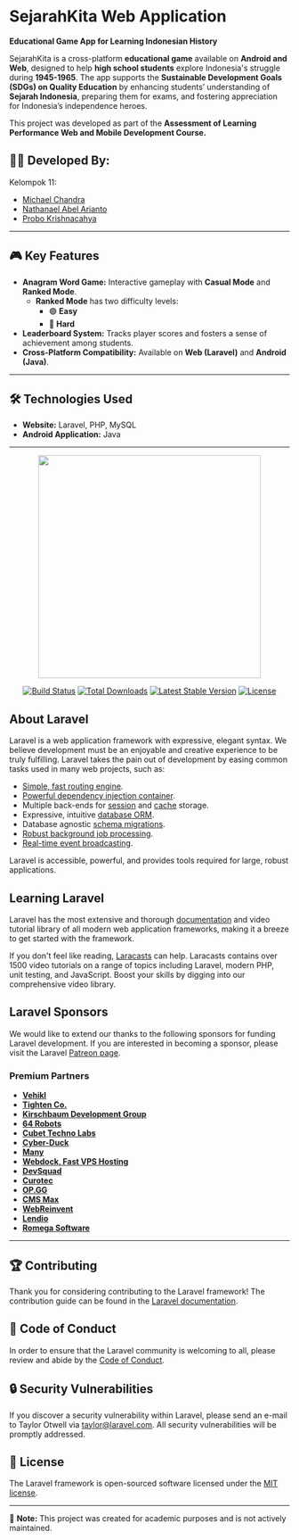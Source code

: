 # SejarahKita Web Application  

**Educational Game App for Learning Indonesian History**  

SejarahKita is a cross-platform **educational game** available on **Android and Web**, designed to help **high school students** explore Indonesia's struggle during **1945-1965**. The app supports the **Sustainable Development Goals (SDGs) on Quality Education** by enhancing students’ understanding of **Sejarah Indonesia**, preparing them for exams, and fostering appreciation for Indonesia’s independence heroes.  

This project was developed as part of the **Assessment of Learning Performance Web and Mobile Development Course.**  

## 👨‍💻 Developed By:  
Kelompok 11:  
- [Michael Chandra](https://www.macefs.com/)  
- [Nathanael Abel Arianto](http://bit.ly/nathanaelabel)  
- [Probo Krishnacahya](https://s.id/cahyaa)  

---

## 🎮 Key Features  
- **Anagram Word Game:** Interactive gameplay with **Casual Mode** and **Ranked Mode**.  
  - **Ranked Mode** has two difficulty levels:  
    - 🟢 **Easy**  
    - 🔴 **Hard**  
- **Leaderboard System:** Tracks player scores and fosters a sense of achievement among students.  
- **Cross-Platform Compatibility:** Available on **Web (Laravel)** and **Android (Java)**.  

---

## 🛠️ Technologies Used  
- **Website:** Laravel, PHP, MySQL  
- **Android Application:** Java 

---

<p align="center"><a href="https://laravel.com" target="_blank"><img src="https://raw.githubusercontent.com/laravel/art/master/logo-lockup/5%20SVG/2%20CMYK/1%20Full%20Color/laravel-logolockup-cmyk-red.svg" width="400"></a></p>  

<p align="center">
<a href="https://travis-ci.org/laravel/framework"><img src="https://travis-ci.org/laravel/framework.svg" alt="Build Status"></a>
<a href="https://packagist.org/packages/laravel/framework"><img src="https://img.shields.io/packagist/dt/laravel/framework" alt="Total Downloads"></a>
<a href="https://packagist.org/packages/laravel/framework"><img src="https://img.shields.io/packagist/v/laravel/framework" alt="Latest Stable Version"></a>
<a href="https://packagist.org/packages/laravel/framework"><img src="https://img.shields.io/packagist/l/laravel/framework" alt="License"></a>
</p>  

## About Laravel  

Laravel is a web application framework with expressive, elegant syntax. We believe development must be an enjoyable and creative experience to be truly fulfilling. Laravel takes the pain out of development by easing common tasks used in many web projects, such as:  

- [Simple, fast routing engine](https://laravel.com/docs/routing).  
- [Powerful dependency injection container](https://laravel.com/docs/container).  
- Multiple back-ends for [session](https://laravel.com/docs/session) and [cache](https://laravel.com/docs/cache) storage.  
- Expressive, intuitive [database ORM](https://laravel.com/docs/eloquent).  
- Database agnostic [schema migrations](https://laravel.com/docs/migrations).  
- [Robust background job processing](https://laravel.com/docs/queues).  
- [Real-time event broadcasting](https://laravel.com/docs/broadcasting).  

Laravel is accessible, powerful, and provides tools required for large, robust applications.  

## Learning Laravel  

Laravel has the most extensive and thorough [documentation](https://laravel.com/docs) and video tutorial library of all modern web application frameworks, making it a breeze to get started with the framework.  

If you don't feel like reading, [Laracasts](https://laracasts.com) can help. Laracasts contains over 1500 video tutorials on a range of topics including Laravel, modern PHP, unit testing, and JavaScript. Boost your skills by digging into our comprehensive video library.  

## Laravel Sponsors  

We would like to extend our thanks to the following sponsors for funding Laravel development. If you are interested in becoming a sponsor, please visit the Laravel [Patreon page](https://patreon.com/taylorotwell).  

### Premium Partners  

- **[Vehikl](https://vehikl.com/)**  
- **[Tighten Co.](https://tighten.co)**  
- **[Kirschbaum Development Group](https://kirschbaumdevelopment.com)**  
- **[64 Robots](https://64robots.com)**  
- **[Cubet Techno Labs](https://cubettech.com)**  
- **[Cyber-Duck](https://cyber-duck.co.uk)**  
- **[Many](https://www.many.co.uk)**  
- **[Webdock, Fast VPS Hosting](https://www.webdock.io/en)**  
- **[DevSquad](https://devsquad.com)**  
- **[Curotec](https://www.curotec.com/services/technologies/laravel/)**  
- **[OP.GG](https://op.gg)**  
- **[CMS Max](https://www.cmsmax.com/)**  
- **[WebReinvent](https://webreinvent.com/?utm_source=laravel&utm_medium=github&utm_campaign=patreon-sponsors)**  
- **[Lendio](https://lendio.com)**  
- **[Romega Software](https://romegasoftware.com)**  

---

## 🏆 Contributing  

Thank you for considering contributing to the Laravel framework! The contribution guide can be found in the [Laravel documentation](https://laravel.com/docs/contributions).  

## 👥 Code of Conduct  

In order to ensure that the Laravel community is welcoming to all, please review and abide by the [Code of Conduct](https://laravel.com/docs/contributions#code-of-conduct).  

## 🔒 Security Vulnerabilities  

If you discover a security vulnerability within Laravel, please send an e-mail to Taylor Otwell via [taylor@laravel.com](mailto:taylor@laravel.com). All security vulnerabilities will be promptly addressed.  

## 📜 License  

The Laravel framework is open-sourced software licensed under the [MIT license](https://opensource.org/licenses/MIT).  

---

📌 **Note:** This project was created for academic purposes and is not actively maintained. 
